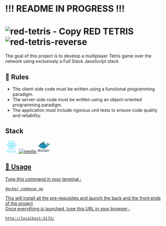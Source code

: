 # !!! README IN PROGRESS !!! #

# ![red-tetris - Copy](https://github.com/user-attachments/assets/a2df82c6-00d2-4dae-9977-c5ca1f49de15)  RED TETRIS  ![red-tetris-reverse](https://github.com/user-attachments/assets/7b21961b-896d-4ada-ae8d-6a01f83c6e33)


The goal of this project is to develop a multiplayer Tetris game over the network using exclusively a Full Stack JavaScript stack

## 📜 Rules

- The client-side code must be written using a functional programming paradigm.
- The server-side code must be written using an object-oriented programming paradigm.
- The application must include rigorous unit tests to ensure code quality and reliability.

## Stack

<a href="https://reactjs.org/" target="_blank" rel="noreferrer"> <img src="https://raw.githubusercontent.com/devicons/devicon/master/icons/react/react-original-wordmark.svg" alt="react" width="40" height="40"/> </a>
<a href="https://nestjs.com/" target="_blank" rel="noreferrer"> <img src="https://nestjs.com/img/logo-small.svg" alt="nestjs" width="40" height="40"/> </a>
<a href="https://www.docker.com/" target="_blank" rel="noreferrer"> <img src="https://raw.githubusercontent.com/devicons/devicon/master/icons/docker/docker-original-wordmark.svg" alt="docker" width="40">

## 🚀 Usage

Type this command in your terminal :
```
docker compose up
```
This will install all the pre-requisites and launch the back and the front ends of the project <br />
Once everything is launched, type this URL in your browser :
```
http://localhost:5173/
```


